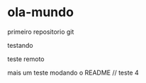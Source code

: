 # ola-mundo
 primeiro repositorio git
 
 testando 
 
 
 teste remoto
 
 mais um teste  modando o README 
 // teste 4 
